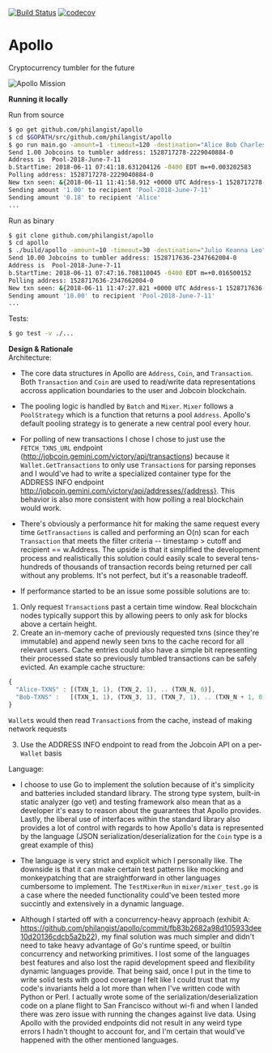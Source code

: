 [![Build Status](https://travis-ci.com/philangist/apollo.svg?branch=master)](https://travis-ci.com/philangist/apollo)  [![codecov](https://codecov.io/gh/philangist/apollo/branch/master/graph/badge.svg)](https://codecov.io/gh/philangist/apollo)

Apollo
==

Cryptocurrency tumbler for the future

![Apollo Mission](https://dprbcn.files.wordpress.com/2014/02/space_bit.gif)


__Running it locally__

Run from source

```bash
$ go get github.com/philangist/apollo
$ cd $GOPATH/src/github.com/philangist/apollo
$ go run main.go -amount=1 -timeout=120 -destination="Alice Bob Charles Daniel Elizabeth Francine George Harrris Ida"                           0 < 07:00:01
Send 1.00 Jobcoins to tumbler address: 1528717278-2229040884-0
Address is  Pool-2018-June-7-11
b.StartTime: 2018-06-11 07:41:18.631204126 -0400 EDT m=+0.003202583
Polling address: 1528717278-2229040884-0
New txn seen: &{2018-06-11 11:41:58.912 +0000 UTC Address-1 1528717278-2229040884-0 100}
Sending amount '1.00' to recipient 'Pool-2018-June-7-11'
Sending amount '0.18' to recipient 'Alice'
...
```

Run as binary

```bash
$ git clone github.com/philangist/apollo
$ cd apollo
$ ./build/apollo -amount=10 -timeout=30 -destination="Julio Keanna Leo"
Send 10.00 Jobcoins to tumbler address: 1528717636-2347662004-0
Address is  Pool-2018-June-7-11
b.StartTime: 2018-06-11 07:47:16.708110045 -0400 EDT m=+0.016500152
Polling address: 1528717636-2347662004-0
New txn seen: &{2018-06-11 11:47:27.821 +0000 UTC Address-1 1528717636-2347662004-0 1000}
Sending amount '10.00' to recipient 'Pool-2018-June-7-11'
...
```

Tests:
```bash
$ go test -v ./...
```

__Design & Rationale__  
Architecture:
- The core data structures in Apollo are `Address`, `Coin`, and `Transaction`. Both `Transaction` and `Coin` are used to read/write data representations accross application boundaries to the user and Jobcoin blockchain.

- The pooling logic is handled by `Batch` and `Mixer`. `Mixer` follows a `PoolStrategy` which is a function that returns a pool `Address`. Apollo's default pooling strategy is to generate a new central pool every hour.

- For polling of new transactions I chose I chose to just use the `FETCH_TXNS_URL` endpoint (http://jobcoin.gemini.com/victory/api/transactions) because it `Wallet.GetTransactions` to only use `Transaction`s for parsing reponses and I would've had to write a specialized container type for the ADDRESS INFO endpoint http://jobcoin.gemini.com/victory/api/addresses/{address}. This behavior is also more consistent with how polling a real blockchain would work.

- There's obviously a performance hit for making the same request every time `GetTransactions` is called and performing an O(n) scan for each `Transaction` that meets the filter criteria -- timestamp > cutoff and recipient == w.Address. The upside is that it simplified the development process and realistically this solution could easily scale to several tens-hundreds of thousands of transaction records being returned per call without any problems. It's not perfect, but it's a reasonable tradeoff.

- If performance started to be an issue some possible solutions are to:


1. Only request `Transaction`s past a certain time window. Real blockchain nodes typically support this by allowing peers to only ask for blocks above a certain height.
2. Create an in-memory cache of previously requested txns (since they're immutable) and append newly seen txns to the cache record for all relevant users. Cache entries could also have a simple bit representing their processed state so previously tumbled transactions can be safely evicted. An example cache structure:
```javascript
{
  "Alice-TXNS" : [(TXN_1, 1), (TXN_2, 1), .. (TXN_N, 0)],
  "Bob-TXNS" :   [(TXN_1, 1), (TXN_3, 1), (TXN_7, 1), .. (TXN_N + 1, 0)],
}
```
`Wallet`s would then read `Transaction`s from the cache, instead of making network requests

3. Use the ADDRESS INFO endpoint to read from the Jobcoin API on a per-`Wallet` basis

Language:
- I choose to use Go to implement the solution because of it's simplicity and batteries included standard library. The strong type system, built-in static analyzer (go vet) and testing framework also mean that as a developer it's easy to reason about the guarantees that Apollo provides. Lastly, the liberal use of interfaces within the standard library also provides a lot of control with regards to how Apollo's data is represented by the language (JSON serialization/deserialization for the `Coin` type is a great example of this)

- The language is very strict and explicit which I personally like. The downside is that it can make certain test patterns like mocking and monkeypatching that are straightforward in other languages cumbersome to implement. The `TestMixerRun` in `mixer/mixer_test.go` is a case where the needed functionality could've been tested more succintly and extensively in a dynamic language.

- Although I started off with a concurrency-heavy approach (exhibit A: https://github.com/philangist/apollo/commit/fb83b2682a98d105933dee10d20136cdcb5a2b22), my final solution was much simpler and didn't need to take heavy advantage of Go's runtime speed, or builtin concurrency and networking primitives. I lost some of the languages best features and also lost the rapid development speed and flexibility  dynamic languages provide. That being said, once I put in the time to write solid tests with good coverage I felt like I could trust that my code's invariants held a lot more than when I've written code with Python or Perl. I actually wrote some of the serialization/deserialization code on a plane flight to San Francisco without wi-fi and when I landed there was zero issue with running the changes against live data. Using Apollo with the provided endpoints did not result in any weird type errors I hadn't thought to account for, and I'm certain that would've happened with the other mentioned languages.
